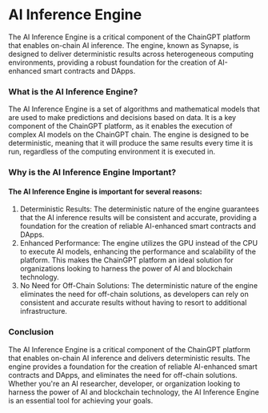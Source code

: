 # AI Inference Engine

The AI Inference Engine is a critical component of the ChainGPT platform that enables on-chain AI inference. The engine, known as Synapse, is designed to deliver deterministic results across heterogeneous computing environments, providing a robust foundation for the creation of AI-enhanced smart contracts and DApps.



### What is the AI Inference Engine?

The AI Inference Engine is a set of algorithms and mathematical models that are used to make predictions and decisions based on data. It is a key component of the ChainGPT platform, as it enables the execution of complex AI models on the ChainGPT chain. The engine is designed to be deterministic, meaning that it will produce the same results every time it is run, regardless of the computing environment it is executed in.



### Why is the AI Inference Engine Important?

#### The AI Inference Engine is important for several reasons:

1. Deterministic Results: The deterministic nature of the engine guarantees that the AI inference results will be consistent and accurate, providing a foundation for the creation of reliable AI-enhanced smart contracts and DApps.
2. Enhanced Performance: The engine utilizes the GPU instead of the CPU to execute AI models, enhancing the performance and scalability of the platform. This makes the ChainGPT platform an ideal solution for organizations looking to harness the power of AI and blockchain technology.
3. No Need for Off-Chain Solutions: The deterministic nature of the engine eliminates the need for off-chain solutions, as developers can rely on consistent and accurate results without having to resort to additional infrastructure.



### Conclusion

The AI Inference Engine is a critical component of the ChainGPT platform that enables on-chain AI inference and delivers deterministic results. The engine provides a foundation for the creation of reliable AI-enhanced smart contracts and DApps, and eliminates the need for off-chain solutions. Whether you're an AI researcher, developer, or organization looking to harness the power of AI and blockchain technology, the AI Inference Engine is an essential tool for achieving your goals.
